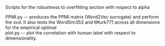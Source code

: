 Scripts for the robustness to overfitting section with respect to alpha  

PPMI.py -- produces the PPMI matrix (Word2Vec surrogate) and perform the svd. It also tests the WordSim353 and Mturk771 across all dimensions for the empirical optimal  
plot.py -- plot the correlation with human label with respect to dimensionality.   
